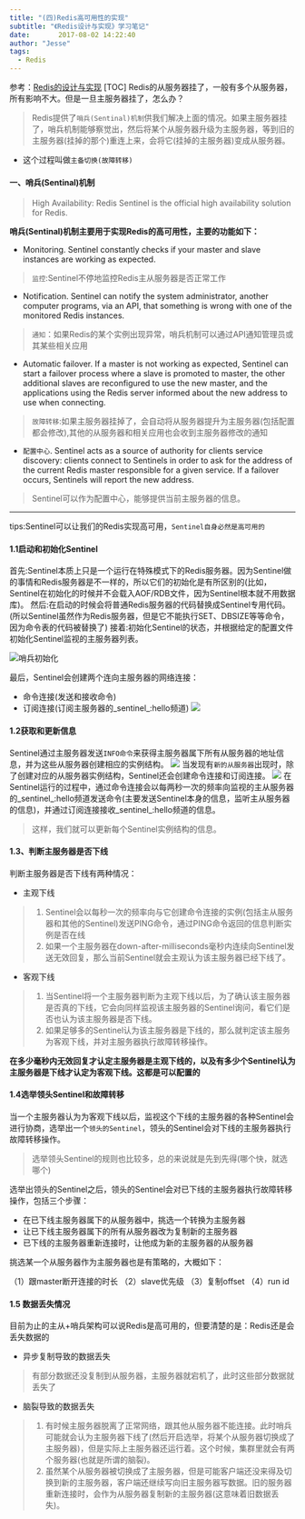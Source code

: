 ```yaml
---
title: "(四)Redis高可用性的实现"
subtitle: "《Redis设计与实现》学习笔记"
date:       2017-08-02 14:22:40
author: "Jesse"
tags:
  - Redis
---
```

参考：[Redis的设计与实现](https://redis.io/topics/persistence#rdb-advantages)
[TOC]
Redis的从服务器挂了，一般有多个从服务器，所有影响不大。但是一旦主服务器挂了，怎么办？
>Redis提供了`哨兵(Sentinal)机制`供我们解决上面的情况。如果主服务器挂了，哨兵机制能够察觉出，然后将某个从服务器升级为主服务器，等到旧的主服务器(挂掉的那个)重连上来，会将它(挂掉的主服务器)变成从服务器。

* 这个过程叫做`主备切换(故障转移)`
#### 一、哨兵(Sentinal)机制
>High Availability: Redis Sentinel is the official high availability solution for Redis.

**哨兵(Sentinal)机制主要用于实现Redis的高可用性，主要的功能如下：**
* Monitoring. Sentinel constantly checks if your master and slave instances are working as expected.
>`监控`:Sentinel不停地监控Redis主从服务器是否正常工作

* Notification. Sentinel can notify the system administrator, another computer programs, via an API, that something is wrong with one of the monitored Redis instances.
>`通知`：如果Redis的某个实例出现异常，哨兵机制可以通过API通知管理员或其某些相关应用

* Automatic failover. If a master is not working as expected, Sentinel can start a failover process where a slave is promoted to master, the other additional slaves are reconfigured to use the new master, and the applications using the Redis server informed about the new address to use when connecting.

>`故障转移`:如果主服务器挂掉了，会自动将从服务器提升为主服务器(包括配置都会修改),其他的从服务器和相关应用也会收到主服务器修改的通知

* `配置中心`. Sentinel acts as a source of authority for clients service discovery: clients connect to Sentinels in order to ask for the address of the current Redis master responsible for a given service. If a failover occurs, Sentinels will report the new address.


>Sentinel可以作为配置中心，能够提供当前主服务器的信息。

---

tips:Sentinel可以让我们的Redis实现高可用，`Sentinel自身必然是高可用的`

#### 1.1启动和初始化Sentinel

首先:Sentinel本质上只是一个运行在特殊模式下的Redis服务器。因为Sentinel做的事情和Redis服务器是不一样的，所以它们的初始化是有所区别的(比如，Sentinel在初始化的时候并不会载入AOF/RDB文件，因为Sentinel根本就不用数据库)。
然后:在启动的时候会将普通Redis服务器的代码替换成Sentinel专用代码。(所以Sentinel虽然作为Redis服务器，但是它不能执行SET、DBSIZE等等命令，因为命令表的代码被替换了)
接着:初始化Sentinel的状态，并根据给定的配置文件初始化Sentinel监视的主服务器列表。

![哨兵初始化](http://wx1.sinaimg.cn/mw690/66c46543gy1fz50tuetfrj21080js0t1.jpg)

最后，Sentinel会创建两个连向主服务器的网络连接：
 * 命令连接(发送和接收命令)
 * 订阅连接(订阅主服务器的_sentinel_:hello频道)
 ![](http://wx1.sinaimg.cn/mw690/66c46543gy1fz50u53pbhj20st0kgdgt.jpg)

#### 1.2获取和更新信息

Sentinel通过主服务器发送`INFO命令`来获得主服务器属下所有从服务器的地址信息，并为这些从服务器创建相应的实例结构。
![](http://wx3.sinaimg.cn/mw690/66c46543gy1fz50tokxu8j20uw0i7aap.jpg)
当发现有`新的从服务器`出现时，除了创建对应的从服务器实例结构，Sentinel还会创建命令连接和订阅连接。
![](http://wx2.sinaimg.cn/mw690/66c46543gy1fz50u06uvlj20g50cu3z5.jpg)
在Sentinel运行的过程中，通过命令连接会以每两秒一次的频率向监视的主从服务器的_sentinel_:hello频道发送命令(主要发送Sentinel本身的信息，监听主从服务器的信息)，并通过订阅连接接收_sentinel_:hello频道的信息。
>这样，我们就可以更新每个Sentinel实例结构的信息。

#### 1.3、判断主服务器是否下线
判断主服务器是否下线有两种情况：
* 主观下线
>1. Sentinel会以每秒一次的频率向与它创建命令连接的实例(包括主从服务器和其他的Sentinel)发送PING命令，通过PING命令返回的信息判断实例是否在线
>2. 如果一个主服务器在down-after-milliseconds毫秒内连续向Sentinel发送无效回复，那么当前Sentinel就会主观认为该主服务器已经下线了。
* 客观下线
> 1. 当Sentinel将一个主服务器判断为主观下线以后，为了确认该主服务器是否真的下线，它会向同样监视该主服务器的Sentinel询问，看它们是否也认为该主服务器是否下线。
>2. 如果足够多的Sentinel认为该主服务器是下线的，那么就判定该主服务为客观下线，并对主服务器执行故障转移操作。

**在多少毫秒内无效回复才认定主服务器是主观下线的，以及有多少个Sentinel认为主服务器是下线才认定为客观下线。这都是可以配置的**

#### 1.4选举领头Sentinel和故障转移
当一个主服务器认为为客观下线以后，监视这个下线的主服务器的各种Sentinel会进行协商，选举出一个`领头的Sentinel`，领头的Sentinel会对下线的主服务器执行故障转移操作。
>选举领头Sentinel的规则也比较多，总的来说就是先到先得(哪个快，就选哪个)

选举出领头的Sentinel之后，领头的Sentinel会对已下线的主服务器执行故障转移操作，包括三个步骤：

* 在已下线主服务器属下的从服务器中，挑选一个转换为主服务器
* 让已下线主服务器属下的所有从服务器改为复制新的主服务器
* 已下线的主服务器重新连接时，让他成为新的主服务器的从服务器

挑选某一个从服务器作为主服务器也是有策略的，大概如下：

（1）跟master断开连接的时长
（2）slave优先级
（3）复制offset
（4）run id

#### 1.5 数据丢失情况
目前为止的主从+哨兵架构可以说Redis是高可用的，但要清楚的是：Redis还是会丢失数据的
* 异步复制导致的数据丢失
>有部分数据还没复制到从服务器，主服务器就宕机了，此时这些部分数据就丢失了

* 脑裂导致的数据丢失
 >1. 有时候主服务器脱离了正常网络，跟其他从服务器不能连接。此时哨兵可能就会认为主服务器下线了(然后开启选举，将某个从服务器切换成了主服务器)，但是实际上主服务器还运行着。这个时候，集群里就会有两个服务器(也就是所谓的脑裂)。
 >2. 虽然某个从服务器被切换成了主服务器，但是可能客户端还没来得及切换到新的主服务器，客户端还继续写向旧主服务器写数据。旧的服务器重新连接时，会作为从服务器复制新的主服务器(这意味着旧数据丢失)。